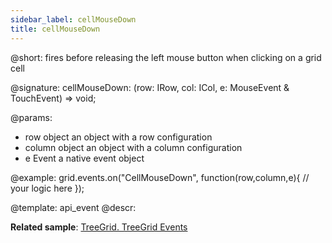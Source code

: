 ```yaml
---
sidebar_label: cellMouseDown
title: cellMouseDown
---          
```


@short: fires before releasing the left mouse button when clicking on a grid cell

@signature: cellMouseDown: (row: IRow, col: ICol, e: MouseEvent & TouchEvent) => void;

@params:
- row			object		an object with a row configuration
- column		object		an object with a column configuration
- e				Event		a native event object

@example:
grid.events.on("CellMouseDown", function(row,column,e){
     // your logic here
});

@template: api_event
@descr:

**Related sample**: [TreeGrid. TreeGrid Events](https://snippet.dhtmlx.com/sgwnxshe)
